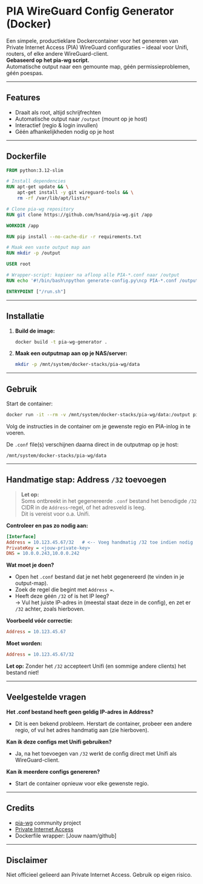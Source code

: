 # PIA WireGuard Config Generator (Docker)

Een simpele, productieklare Dockercontainer voor het genereren van Private Internet Access (PIA) WireGuard configuraties – ideaal voor Unifi, routers, of elke andere WireGuard-client.  
**Gebaseerd op het pia-wg script.**  
Automatische output naar een gemounte map, géén permissieproblemen, géén poespas.

---

## Features

- Draait als root, altijd schrijfrechten
- Automatische output naar `/output` (mount op je host)
- Interactief (regio & login invullen)
- Géén afhankelijkheden nodig op je host

---

## Dockerfile

```dockerfile
FROM python:3.12-slim

# Install dependencies
RUN apt-get update && \
    apt-get install -y git wireguard-tools && \
    rm -rf /var/lib/apt/lists/*

# Clone pia-wg repository
RUN git clone https://github.com/hsand/pia-wg.git /app

WORKDIR /app

RUN pip install --no-cache-dir -r requirements.txt

# Maak een vaste output map aan
RUN mkdir -p /output

USER root

# Wrapper-script: kopieer na afloop alle PIA-*.conf naar /output
RUN echo '#!/bin/bash\npython generate-config.py\ncp PIA-*.conf /output/ 2>/dev/null || true' > /run.sh && chmod +x /run.sh

ENTRYPOINT ["/run.sh"]
```

---

## Installatie

1. **Build de image:**
    ```bash
    docker build -t pia-wg-generator .
    ```

2. **Maak een outputmap aan op je NAS/server:**
    ```bash
    mkdir -p /mnt/system/docker-stacks/pia-wg/data
    ```

---

## Gebruik

Start de container:
```bash
docker run -it --rm -v /mnt/system/docker-stacks/pia-wg/data:/output pia-wg-generator
```

Volg de instructies in de container om je gewenste regio en PIA-inlog in te voeren.

De `.conf` file(s) verschijnen daarna direct in de outputmap op je host:
```
/mnt/system/docker-stacks/pia-wg/data
```

---

## Handmatige stap: Address `/32` toevoegen

> **Let op:**  
> Soms ontbreekt in het gegenereerde `.conf` bestand het benodigde `/32` CIDR in de `Address`-regel, of het adresveld is leeg.  
> Dit is vereist voor o.a. Unifi.

**Controleer en pas zo nodig aan:**

```ini
[Interface]
Address = 10.123.45.67/32   # <-- Voeg handmatig /32 toe indien nodig
PrivateKey = <jouw-private-key>
DNS = 10.0.0.243,10.0.0.242
```

**Wat moet je doen?**
- Open het `.conf` bestand dat je net hebt gegenereerd (te vinden in je output-map).
- Zoek de regel die begint met `Address =`.
- Heeft deze géén `/32` of is het IP leeg?  
  → Vul het juiste IP-adres in (meestal staat deze in de config), en zet er `/32` achter, zoals hierboven.

**Voorbeeld vóór correctie:**
```ini
Address = 10.123.45.67
```
**Moet worden:**
```ini
Address = 10.123.45.67/32
```

**Let op:** Zonder het `/32` accepteert Unifi (en sommige andere clients) het bestand niet!

---

## Veelgestelde vragen

**Het .conf bestand heeft geen geldig IP-adres in Address?**  
- Dit is een bekend probleem. Herstart de container, probeer een andere regio, of vul het adres handmatig aan (zie hierboven).

**Kan ik deze configs met Unifi gebruiken?**  
- Ja, na het toevoegen van `/32` werkt de config direct met Unifi als WireGuard-client.

**Kan ik meerdere configs genereren?**  
- Start de container opnieuw voor elke gewenste regio.

---

## Credits

- [pia-wg](https://github.com/hsand/pia-wg) community project
- [Private Internet Access](https://www.privateinternetaccess.com/)
- Dockerfile wrapper: [Jouw naam/github]

---

## Disclaimer

Niet officieel gelieerd aan Private Internet Access. Gebruik op eigen risico.




